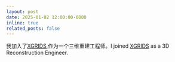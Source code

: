 ```yaml
---
layout: post
date: 2025-01-02 12:00:00-0000
inline: true
related_posts: false
---
```


我加入了[XGRIDS](https://xgrids.cn/),作为一个三维重建工程师。I joined [XGRIDS](https://xgrids.com/) as a 3D Reconstruction Engineer.
